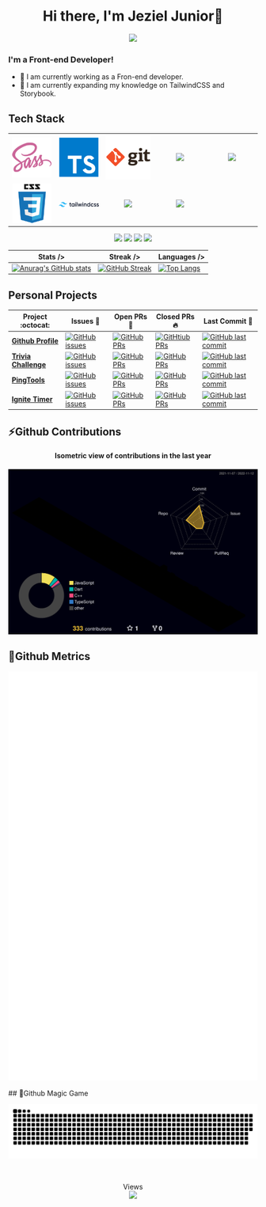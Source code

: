 <body>
  <div align="center">
    <h1> Hi there, I'm Jeziel Junior👋<a href="#"></h1>
  </div>
<p align="center">
<a href="https://github.com/jeziel-jr"><img src="https://readme-typing-svg.herokuapp.com?lines=Javascript+Developer;React+Developer;Front-end+Developer&center=true&width=500&height=50"></a>

### I'm a Front-end Developer!

- 🔭 I am currently working as a Fron-end developer.
- 🌱 I am currently expanding my knowledge on TailwindCSS and Storybook.

<h2>Tech Stack</h2>

<table width="80%">
<tr>
    <td align='center' width="200">
      <img src="https://github.com/devicons/devicon/blob/master/icons/sass/sass-original.svg" width="100">
    </td>

  <td align='center' width="200">
        <img src="https://github.com/devicons/devicon/blob/master/icons/typescript/typescript-original.svg" width="100">
    </td>
 <td align='center' width="200">
        <img src="https://github.com/devicons/devicon/blob/master/icons/git/git-original-wordmark.svg" width="100">
    </td>
 <td align='center' width="200">
        <img src="https://www.vectorlogo.zone/logos/reactjs/reactjs-ar21.svg">
    </td>
 <td align='center' width="200">
        <img src="https://upload.wikimedia.org/wikipedia/commons/thumb/3/38/HTML5_Badge.svg/600px-HTML5_Badge.svg.png"  width="70">
    </td>
 
</tr>
 
<tr>
    <td align='center' width="200">
        <img src="https://raw.githubusercontent.com/devicons/devicon/0d6c64dbbf311879f7d563bfc3ccf559f9ed111c/icons/css3/css3-original-wordmark.svg" width="80">
    </td>
    <td align='center' width="200">
        <img src="https://github.com/devicons/devicon/blob/master/icons/tailwindcss/tailwindcss-original-wordmark.svg" width="170">
    </td>
    <td align='center' width="200">
        <img src="https://github.com/abranhe/programming-languages-logos/blob/master/src/javascript/javascript.svg" width="90">
    </td>
    <td align='center' width="200">
        <img src="https://cdn.jsdelivr.net/gh/devicons/devicon/icons/jest/jest-plain.svg" width="90">
    </td>
</tr>
 
</table>
	  
</p>
<p align="center">
<a target="_blank" href="https://www.linkedin.com/in/jeziel-junior/"><img src="https://img.shields.io/badge/LinkedIn-0077B5?style=for-the-badge&logo=linkedin&logoColor=white"/></a>
<a target="_blank" href="mailto:jezieljunior29@hotmail.com"><img src="https://img.shields.io/badge/Microsoft_Outlook-0078D4?style=for-the-badge&logo=microsoft-outlook&logoColor=white"/></a>
<a target="_blank" href="https://www.instagram.com/jezieljuniordev/"><img src="https://img.shields.io/badge/Instagram-E4405F?style=for-the-badge&logo=instagram&logoColor=white"/></a>
<a target="_blank" href="https://api.whatsapp.com/send?phone=5581994038969"><img src="https://img.shields.io/badge/WhatsApp-25D366?style=for-the-badge&logo=whatsapp&logoColor=white"/></a>
 </p>
 
 
|Stats />|Streak />|Languages />
|---|---|---|
|[![Anurag's GitHub stats](https://github-readme-stats.vercel.app/api?username=jeziel-jr&theme=algolia)](https://github.com/anuraghazra/github-readme-stats)|[![GitHub Streak](https://streak-stats.demolab.com/?user=jeziel-jr&theme=algolia&hide_border=true&border_radius=32&date_format=j%20M%5B%20Y%5D&ring=888888)](https://git.io/streak-stats)|[![Top Langs](https://github-readme-stats.vercel.app/api/top-langs/?username=jeziel-jr&layout=compact&theme=algolia)](https://github.com/anuraghazra/github-readme-stats)|
 
	
## Personal Projects

| Project :octocat:                                                                | Issues :bug:                                                                                                                                                                             | Open PRs :bell:                                                                                                                                                             | Closed PRs :fire:                                                                                                                                                                                                       | Last Commit 🚩                                                                                                                                                                                      |
| -------------------------------------------------------------------------------- | ---------------------------------------------------------------------------------------------------------------------------------------------------------------------------------------- | --------------------------------------------------------------------------------------------------------------------------------------------------------------------------- | ----------------------------------------------------------------------------------------------------------------------------------------------------------------------------------------------------------------------- | --------------------------------------------------------------------------------------------------------------------------------------------------------------------------------------------------- |
| [**Github Profile**](https://github.com/jeziel-jr/transcript_summary)    | [![GitHub issues](https://img.shields.io/github/issues/jeziel-jr/jeziel-jr?color=green&logo=github&style=flat)](https://github.com/jeziel-jr/jeziel-jr/issues)       | [![GitHub PRs](https://img.shields.io/github/issues-pr/jeziel-jr/jeziel-jr?style=flat&logo=github)](https://github.com/jeziel-jr/jeziel-jr/pulls)       | [![GitHtiub PRs](https://img.shields.io/github/issues-pr-closed/jeziel-jr/jeziel-jr?style=flat&color=critical&logo=github)](https://github.com/jeziel-jr/jeziel-jr/pulls?q=is%3Apr+is%3Aclosed)     | [![GitHub last commit](https://img.shields.io/github/last-commit/jeziel-jr/jeziel-jr?color=blue&logo=github&style=flat)](https://github.com/jeziel-jr/jeziel-jr/commits/)       |
| [**Trivia Challenge**](https://github.com/jeziel-jr/trivia-challenge)                   | [![GitHub issues](https://img.shields.io/github/issues/jeziel-jr/trivia-challenge?color=green&logo=github&style=flat)](https://github.com/jeziel-jr/trivia-challenge/issues)                       | [![GitHub PRs](https://img.shields.io/github/issues-pr/jeziel-jr/trivia-challenge?style=flat&logo=github)](https://github.com/jeziel-jr/trivia-challenge/pulls)                       | [![GitHub PRs](https://img.shields.io/github/issues-pr-closed/jeziel-jr/trivia-challenge?style=flat&color=critical&logo=github)](https://github.com/jeziel-jr/trivia-challenge/pulls?q=is%3Apr+is%3Aclosed)                       | [![GitHub last commit](https://img.shields.io/github/last-commit/jeziel-jr/trivia-challenge?color=blue&logo=github&style=flat)](https://github.com/jeziel-jr/trivia-challenge/commits/)                       |
| [**PingTools**](https://github.com/jeziel-jr/pingtools) | [![GitHub issues](https://img.shields.io/github/issues/jeziel-jr/pingtools?color=green&logo=github&style=flat)](https://github.com/jeziel-jr/pingtools/issues) | [![GitHub PRs](https://img.shields.io/github/issues-pr/jeziel-jr/pingtools?style=flat&logo=github)](https://github.com/jeziel-jr/pingtools/pulls) | [![GitHub PRs](https://img.shields.io/github/issues-pr-closed/jeziel-jr/pingtools?style=flat&color=critical&logo=github)](https://github.com/jeziel-jr/pingtools/pulls?q=is%3Apr+is%3Aclosed) | [![GitHub last commit](https://img.shields.io/github/last-commit/jeziel-jr/pingtools?color=blue&logo=github&style=flat)](https://github.com/jeziel-jr/pingtools/commits/) |
| [**Ignite Timer**](https://github.com/jeziel-jr/ignite-timer)                  | [![GitHub issues](https://img.shields.io/github/issues/jeziel-jr/ignite-timer?color=green&logo=github&style=flat)](https://github.com/jeziel-jr/ignite-timer/issues)                           | [![GitHub PRs](https://img.shields.io/github/issues-pr/jeziel-jr/ignite-timer?style=flat&logo=github)](https://github.com/jeziel-jr/ignite-timer/pulls)                           | [![GitHub PRs](https://img.shields.io/github/issues-pr-closed/jeziel-jr/ignite-timer?style=flat&color=critical&logo=github)](https://github.com/jeziel-jr/ignite-timer/pulls?q=is%3Apr+is%3Aclosed)                           | [![GitHub last commit](https://img.shields.io/github/last-commit/jeziel-jr/ignite-timer?color=blue&logo=github&style=flat)](https://github.com/jeziel-jr/ignite-timer/commits/)|


## ⚡️Github Contributions
	
<h4 align="center">Isometric view of contributions in the last year</h4>
<p align="center">
	<a href="./profile-3d-contrib/profile-night-rainbow.svg">
		<img width="900em" src="./profile-3d-contrib/profile-night-rainbow.svg">
	</a>
</p>

## 🚀Github Metrics

<p align="center">
	<img width="625em" src="https://github.com/jeziel-jr/jeziel-jr/blob/main/github-metrics.svg" />
</p>	
## 🐛Github Magic Game

<p align="center">
  <img src="https://github.com/jeziel-jr/jeziel-jr/raw/output/github-contribution-grid-snake.svg" alt="snake"></center>
</p>
<br>

<p align="center"> 
  Views<br>
  <img src="https://profile-counter.glitch.me/jeziel-jr/count.svg" />
</p>
